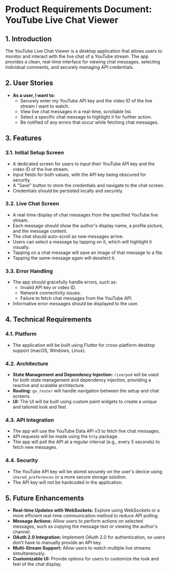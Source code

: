 
# Product Requirements Document: YouTube Live Chat Viewer

## 1. Introduction

The YouTube Live Chat Viewer is a desktop application that allows users to monitor and interact with the live chat of a YouTube stream. The app provides a clean, real-time interface for viewing chat messages, selecting individual comments, and securely managing API credentials.

## 2. User Stories

- **As a user, I want to:**
  - Securely enter my YouTube API key and the video ID of the live stream I want to watch.
  - View live chat messages in a real-time, scrollable list.
  - Select a specific chat message to highlight it for further action.
  - Be notified of any errors that occur while fetching chat messages.

## 3. Features

### 3.1. Initial Setup Screen

- A dedicated screen for users to input their YouTube API key and the video ID of the live stream.
- Input fields for both values, with the API key being obscured for security.
- A "Save" button to store the credentials and navigate to the chat screen.
- Credentials should be persisted locally and securely.

### 3.2. Live Chat Screen

- A real-time display of chat messages from the specified YouTube live stream.
- Each message should show the author's display name, a profile picture, and the message content.
- The chat should auto-scroll as new messages arrive.
- Users can select a message by tapping on it, which will highlight it visually.
- Tapping on a chat message will save an image of that message to a file.
- Tapping the same message again will deselect it.

### 3.3. Error Handling

- The app should gracefully handle errors, such as:
  - Invalid API key or video ID.
  - Network connectivity issues.
  - Failure to fetch chat messages from the YouTube API.
- Informative error messages should be displayed to the user.

## 4. Technical Requirements

### 4.1. Platform

- The application will be built using Flutter for cross-platform desktop support (macOS, Windows, Linux).

### 4.2. Architecture

- **State Management and Dependency Injection:** `riverpod` will be used for both state management and dependency injection, providing a reactive and scalable architecture.
- **Routing:** `go_router` will handle navigation between the setup and chat screens.
- **UI:** The UI will be built using custom paint widgets to create a unique and tailored look and feel.

### 4.3. API Integration

- The app will use the YouTube Data API v3 to fetch live chat messages.
- API requests will be made using the `http` package.
- The app will poll the API at a regular interval (e.g., every 5 seconds) to fetch new messages.

### 4.4. Security

- The YouTube API key will be stored securely on the user's device using `shared_preferences` or a more secure storage solution.
- The API key will not be hardcoded in the application.

## 5. Future Enhancements

- **Real-time Updates with WebSockets:** Explore using WebSockets or a more efficient real-time communication method to reduce API polling.
- **Message Actions:** Allow users to perform actions on selected messages, such as copying the message text or viewing the author's channel.
- **OAuth 2.0 Integration:** Implement OAuth 2.0 for authentication, so users don't have to manually provide an API key.
- **Multi-Stream Support:** Allow users to watch multiple live streams simultaneously.
- **Customizable UI:** Provide options for users to customize the look and feel of the chat display.
